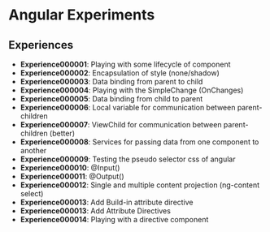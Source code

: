 # Angular Experiments

## Experiences

* **Experience000001**: Playing with some lifecycle of component
* **Experience000002**: Encapsulation of style (none/shadow)
* **Experience000003**: Data binding from parent to child
* **Experience000004**: Playing with the SimpleChange (OnChanges)
* **Experience000005**: Data binding from child to parent
* **Experience000006**: Local variable for communication between parent-children
* **Experience000007**: ViewChild for communication between parent-children (better)
* **Experience000008**: Services for passing data from one component to another
* **Experience000009**: Testing the pseudo selector css of angular
* **Experience000010**: @Input()
* **Experience000011**: @Output()
* **Experience000012**: Single and multiple content projection (ng-content select)
* **Experience000013**: Add Build-in attribute directive
* **Experience000013**: Add Attribute Directives
* **Experience000014**: Playing with a directive component
